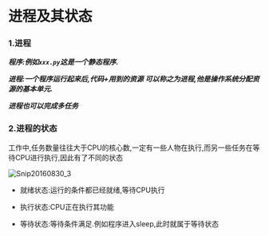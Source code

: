 # 进程及其状态

### 1.进程

***程序:例如`xxx.py`这是一个静态程序.***

***进程:一个程序运行起来后,代码+用到的资源 可以称之为进程,他是操作系统分配资源的基本单元.***

***进程也可以完成多任务***

### 2.进程的状态

工作中,任务数量往往大于CPU的核心数,一定有一些人物在执行,而另一些任务在等待CPU进行执行,因此有了不同的状态

![Snip20160830_3](D:\随笔\复习\Day06\素材\Snip20160830_3.png)

- 就绪状态:运行的条件都已经就绪,等待CPU执行

- 执行状态:CPU正在执行其功能

- 等待状态:等待条件满足.例如程序进入sleep,此时就属于等待状态

  